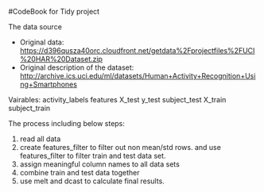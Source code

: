 #CodeBook for Tidy project

The data source
* Original data: https://d396qusza40orc.cloudfront.net/getdata%2Fprojectfiles%2FUCI%20HAR%20Dataset.zip
* Original description of the dataset: http://archive.ics.uci.edu/ml/datasets/Human+Activity+Recognition+Using+Smartphones

Vairables:
activity_labels
features
X_test
y_test
subject_test
X_train
subject_train 

The process including below steps:
1. read all data
2. create features_filter to filter out non mean/std rows. and use features_filter to filter train and test data set.
3. assign meaningful column names to all data sets
4. combine train and test data together
5. use melt and dcast to calculate final results.